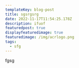```yaml
---
templateKey: blog-post
title: sgsrgsrg
date: 2022-11-17T11:54:25.178Z
description: ifuof
featuredpost: true
displayfeaturedimage: true
featuredimage: /img/acrlogo.png
tags:
  - sfg
---
```

f﻿gsg